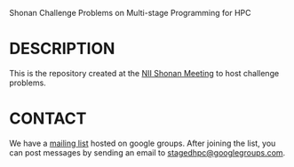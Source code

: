 Shonan Challenge Problems on Multi-stage Programming for HPC

DESCRIPTION
===========
This is the repository created at the [NII Shonan
Meeting](http://www.nii.ac.jp/shonan/seminar019/) to host challenge
problems.

CONTACT
=======
We have a [mailing list](https://groups.google.com/d/forum/stagedhpc)
hosted on google groups. After joining the list, you can post messages
by sending an email to stagedhpc@googlegroups.com.
